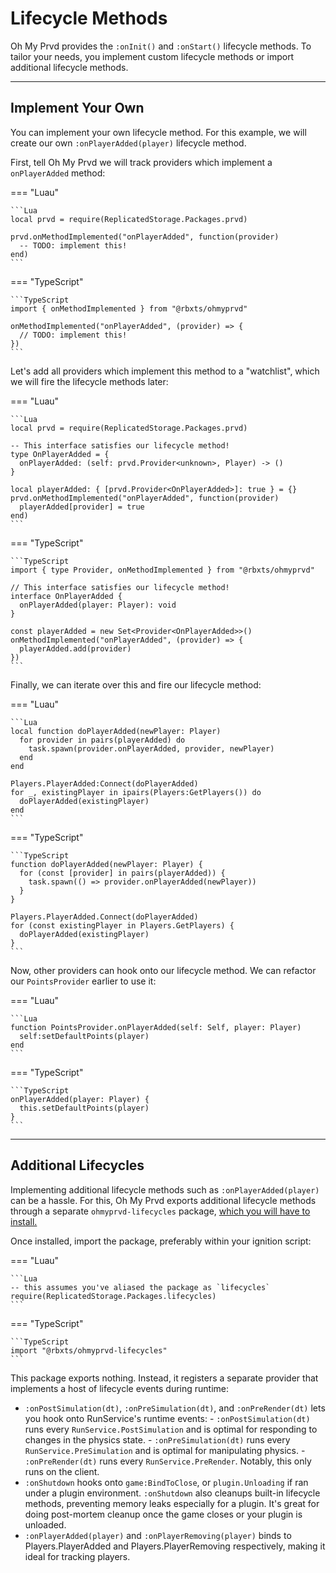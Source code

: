 # Lifecycle Methods

Oh My Prvd provides the `:onInit()` and `:onStart()` lifecycle methods. To
tailor your needs, you implement custom lifecycle methods or import additional
lifecycle methods.

---

## Implement Your Own

You can implement your own lifecycle method. For this example, we will create
our own `:onPlayerAdded(player)` lifecycle method.

First, tell Oh My Prvd we will track providers which implement a `onPlayerAdded`
method:

=== "Luau"

    ```Lua
    local prvd = require(ReplicatedStorage.Packages.prvd)

    prvd.onMethodImplemented("onPlayerAdded", function(provider)
      -- TODO: implement this!
    end)
    ```

=== "TypeScript"

    ```TypeScript
    import { onMethodImplemented } from "@rbxts/ohmyprvd"

    onMethodImplemented("onPlayerAdded", (provider) => {
      // TODO: implement this!
    })
    ```

Let's add all providers which implement this method to a "watchlist", which we
will fire the lifecycle methods later:

=== "Luau"

    ```Lua
    local prvd = require(ReplicatedStorage.Packages.prvd)

    -- This interface satisfies our lifecycle method!
    type OnPlayerAdded = {
      onPlayerAdded: (self: prvd.Provider<unknown>, Player) -> ()
    }

    local playerAdded: { [prvd.Provider<OnPlayerAdded>]: true } = {}
    prvd.onMethodImplemented("onPlayerAdded", function(provider)
      playerAdded[provider] = true
    end)
    ```

=== "TypeScript"

    ```TypeScript
    import { type Provider, onMethodImplemented } from "@rbxts/ohmyprvd"

    // This interface satisfies our lifecycle method!
    interface OnPlayerAdded {
      onPlayerAdded(player: Player): void
    }

    const playerAdded = new Set<Provider<OnPlayerAdded>>()
    onMethodImplemented("onPlayerAdded", (provider) => {
      playerAdded.add(provider)
    })
    ```

Finally, we can iterate over this and fire our lifecycle method:

=== "Luau"

    ```Lua
    local function doPlayerAdded(newPlayer: Player)
      for provider in pairs(playerAdded) do
        task.spawn(provider.onPlayerAdded, provider, newPlayer)
      end
    end

    Players.PlayerAdded:Connect(doPlayerAdded)
    for _, existingPlayer in ipairs(Players:GetPlayers()) do
      doPlayerAdded(existingPlayer)
    end
    ```

=== "TypeScript"

    ```TypeScript
    function doPlayerAdded(newPlayer: Player) {
      for (const [provider] in pairs(playerAdded)) {
        task.spawn(() => provider.onPlayerAdded(newPlayer))
      }
    }

    Players.PlayerAdded.Connect(doPlayerAdded)
    for (const existingPlayer in Players.GetPlayers) {
      doPlayerAdded(existingPlayer)
    }
    ```

Now, other providers can hook onto our lifecycle method. We can refactor our
`PointsProvider` earlier to use it:

=== "Luau"

    ```Lua
    function PointsProvider.onPlayerAdded(self: Self, player: Player)
      self:setDefaultPoints(player)
    end
    ```

=== "TypeScript"

    ```TypeScript
    onPlayerAdded(player: Player) {
      this.setDefaultPoints(player)
    }
    ```

---

## Additional Lifecycles

Implementing additional lifecycle methods such as `:onPlayerAdded(player)` can
be a hassle. For this, Oh My Prvd exports additional lifecycle methods through a
separate `ohmyprvd-lifecycles` package, [which you will have to
install.](../installation.md)

Once installed, import the package, preferably within your ignition script:

=== "Luau"

    ```Lua
    -- this assumes you've aliased the package as `lifecycles`
    require(ReplicatedStorage.Packages.lifecycles)
    ```

=== "TypeScript"

    ```TypeScript
    import "@rbxts/ohmyprvd-lifecycles"
    ```

This package exports nothing. Instead, it registers a separate provider that
implements a host of lifecycle events during runtime:

- `:onPostSimulation(dt)`, `:onPreSimulation(dt)`, and `:onPreRender(dt)` lets you
  hook onto RunService's runtime events:
      - `:onPostSimulation(dt)` runs every `RunService.PostSimulation` and is
        optimal for responding to changes in the physics state.
      - `:onPreSimulation(dt)` runs every `RunService.PreSimulation` and is
        optimal for manipulating physics.
      - `:onPreRender(dt)` runs every `RunService.PreRender`. Notably, this only
        runs on the client.
- `:onShutdown` hooks onto `game:BindToClose`, or `plugin.Unloading` if ran
  under a plugin environment. `:onShutdown` also cleanups built-in lifecycle
  methods, preventing memory leaks especially for a plugin. It's great for doing
  post-mortem cleanup once the game closes or your plugin is unloaded.
- `:onPlayerAdded(player)` and `:onPlayerRemoving(player)` binds to
  Players.PlayerAdded and Players.PlayerRemoving respectively, making it ideal
  for tracking players.
